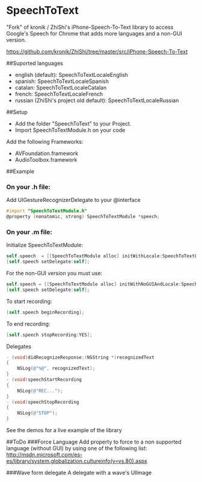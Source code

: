 SpeechToText
============

"Fork" of kronik / ZhiShi's iPhone-Speech-To-Text library to access Google's Speech for Chrome that adds more languages and a non-GUI version.

https://github.com/kronik/ZhiShi/tree/master/src/iPhone-Speech-To-Text 

##Suported languages
* english (default): SpeechToTextLocaleEnglish
* spanish: SpeechToTextLocaleSpanish
* catalan: SpeechToTextLocaleCatalan
* french: SpeechToTextLocaleFrench
* russian (ZhiShi's project old default): SpeechToTextLocaleRussian

##Setup
* Add the folder "SpeechToText" to your Project.
* Import SpeechToTextModule.h on your code

Add the following Frameworks:
* AVFoundation.framework
* AudioToolbox.framework

##Example

### On your .h file:
Add UIGestureRecognizerDelegate to your @interface
```objective-c
#import "SpeechToTextModule.h"
@property (nonatomic, strong) SpeechToTextModule *speech;
```

### On your .m file:
Initialize SpeechToTextModule:
```objective-c
self.speech  = [[SpeechToTextModule alloc] initWithLocale:SpeechToTextLocaleSpanish];
[self.speech setDelegate:self];
```

For the non-GUI version you must use:
```objective-c
self.speech = [[SpeechToTextModule alloc] initWithNoGUIAndLocale:SpeechToTextLocaleSpanish];
[self.speech setDelegate:self];
```

To start recording:
```objective-c
[self.speech beginRecording];
```

To end recording:
```objective-c
[self.speech stopRecording:YES];
```

Delegates
```objective-c
- (void)didRecognizeResponse:(NSString *)recognizedText
{
    NSLog(@"%@", recognizedText);
}
- (void)speechStartRecording
{
    NSLog(@"REC...");
}
- (void)speechStopRecording
{
    NSLog(@"STOP");
}
```

See the demos for a live example of the library

##ToDo
###Force Language
Add property to force to a non supported language (without GUI) by using one of the following list:
http://msdn.microsoft.com/es-es/library/system.globalization.cultureinfo(v=vs.80).aspx

###Wave form delegate
A delegate with a wave's UIImage